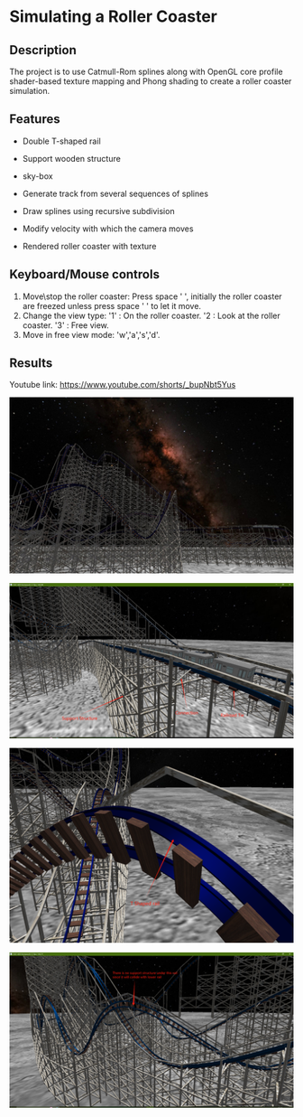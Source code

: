 # Simulating a Roller Coaster

## Description
The project is to use Catmull-Rom splines along with OpenGL core profile shader-based texture mapping and Phong shading to create a roller coaster simulation.

## Features

 - Double T-shaped rail

 - Support wooden structure

 - sky-box

 - Generate track from several sequences of splines

 - Draw splines using recursive subdivision

 - Modify velocity with which the camera moves

 - Rendered roller coaster with texture

## Keyboard/Mouse controls

1. Move\stop the roller coaster: Press space '  ', initially the roller coaster are freezed unless press space ' ' to let it move.
2. Change the view type:
	'1'  : On the roller coaster. 
	'2  :  Look at the roller coaster. 
	'3' :  Free view.
3. Move in free view mode: 'w','a','s','d'.

## Results

Youtube link: https://www.youtube.com/shorts/_bupNbt5Yus

![Overview](HW2_Overview.jpg)

![SceneElement](SceneElements.jpg)

![TShaped](HW2_Tshaped.jpg)

![CollideDetect](CollideDetect.jpg)





